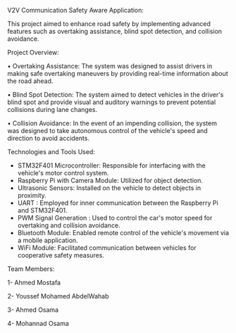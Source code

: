 V2V Communication Safety Aware Application:

This project aimed to enhance road safety by implementing advanced features such as overtaking assistance, blind spot detection, and collision avoidance.

Project Overview:

• Overtaking Assistance: The system was designed to assist drivers in making safe overtaking maneuvers by providing real-time information about the road ahead.

• Blind Spot Detection: The system aimed to detect vehicles in the driver's blind spot and provide visual and auditory warnings to prevent potential collisions during lane changes.

• Collision Avoidance: In the event of an impending collision, the system was designed to take autonomous control of the vehicle's speed and direction to avoid accidents.

Technologies and Tools Used:
- STM32F401 Microcontroller: Responsible for interfacing with the vehicle's motor control system.
- Raspberry Pi with Camera Module: Utilized for object detection.
- Ultrasonic Sensors: Installed on the vehicle to detect objects in proximity.
- UART : Employed for inner communication between the Raspberry Pi and STM32F401.
- PWM Signal Generation : Used to control the car's motor speed for overtaking and collision avoidance.
- Bluetooth Module: Enabled remote control of the vehicle's movement via a mobile application.
- WiFi Module: Facilitated communication between vehicles for cooperative safety measures.

Team Members:

1- Ahmed Mostafa

2- Youssef Mohamed AbdelWahab

3- Ahmed Osama 

4- Mohannad Osama 
  

